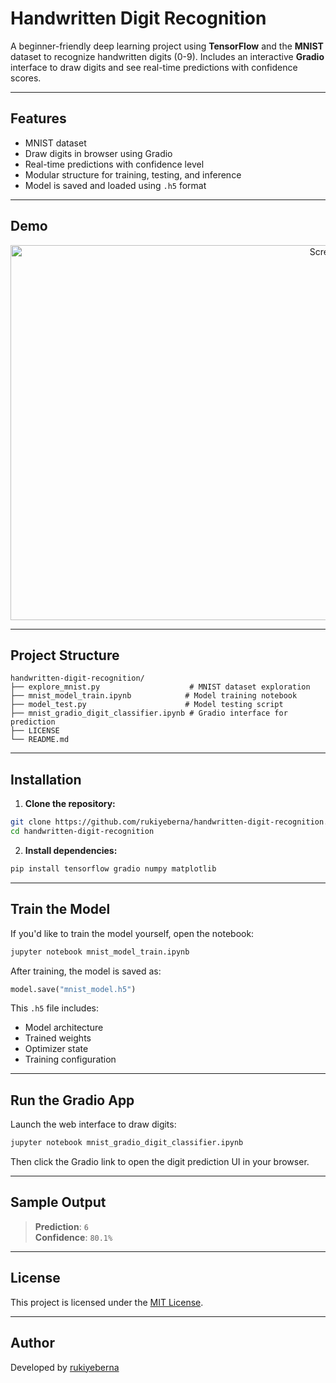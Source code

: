 #  Handwritten Digit Recognition

A beginner-friendly deep learning project using **TensorFlow** and the **MNIST** dataset to recognize handwritten digits (0-9). Includes an interactive **Gradio** interface to draw digits and see real-time predictions with confidence scores.

---

##  Features

-  MNIST dataset  
-  Draw digits in browser using Gradio  
-  Real-time predictions with confidence level  
-  Modular structure for training, testing, and inference  
-  Model is saved and loaded using `.h5` format  
---

##  Demo

<p align="center">

  <img width="1200" height="600" alt="Screenshot from 2025-08-03 14-13-25" src="https://github.com/user-attachments/assets/9eb1f1d5-8e74-4ecd-9ea4-2dc209a32b27" />

  
</p>


---

##  Project Structure

```
handwritten-digit-recognition/
├── explore_mnist.py                    # MNIST dataset exploration
├── mnist_model_train.ipynb            # Model training notebook
├── model_test.py                      # Model testing script
├── mnist_gradio_digit_classifier.ipynb # Gradio interface for prediction
├── LICENSE
└── README.md
```

---

##  Installation

1. **Clone the repository:**

```bash
git clone https://github.com/rukiyeberna/handwritten-digit-recognition.git
cd handwritten-digit-recognition
```

2. **Install dependencies:**

```bash
pip install tensorflow gradio numpy matplotlib
```

---

##  Train the Model

If you'd like to train the model yourself, open the notebook:

```bash
jupyter notebook mnist_model_train.ipynb
```

After training, the model is saved as:

```python
model.save("mnist_model.h5")
```

This `.h5` file includes:
- Model architecture
- Trained weights
- Optimizer state
- Training configuration


---

##  Run the Gradio App

Launch the web interface to draw digits:

```bash
jupyter notebook mnist_gradio_digit_classifier.ipynb
```

Then click the Gradio link to open the digit prediction UI in your browser.

---

##  Sample Output

> **Prediction**: `6`  
> **Confidence**: `80.1%`



---

##  License

This project is licensed under the [MIT License](./LICENSE).

---

##  Author

Developed by [rukiyeberna](https://github.com/rukiyeberna)
